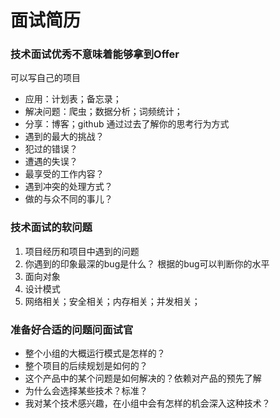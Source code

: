 # 面试简历

### 技术面试优秀不意味着能够拿到Offer
可以写自己的项目
- 应用：计划表；备忘录；
- 解决问题：爬虫；数据分析；词频统计；
- 分享：博客；github
通过过去了解你的思考行为方式  
- 遇到的最大的挑战？
- 犯过的错误？
- 遭遇的失误？
- 最享受的工作内容？
- 遇到冲突的处理方式？
- 做的与众不同的事儿？

### 技术面试的软问题
1. 项目经历和项目中遇到的问题  
2. 你遇到的印象最深的bug是什么？
根据的bug可以判断你的水平
3. 面向对象
4. 设计模式
5. 网络相关；安全相关；内存相关；并发相关；

### 准备好合适的问题问面试官
- 整个小组的大概运行模式是怎样的？
- 整个项目的后续规划是如何的？
- 这个产品中的某个问题是如何解决的？依赖对产品的预先了解
- 为什么会选择某些技术？标准？
- 我对某个技术感兴趣，在小组中会有怎样的机会深入这种技术？